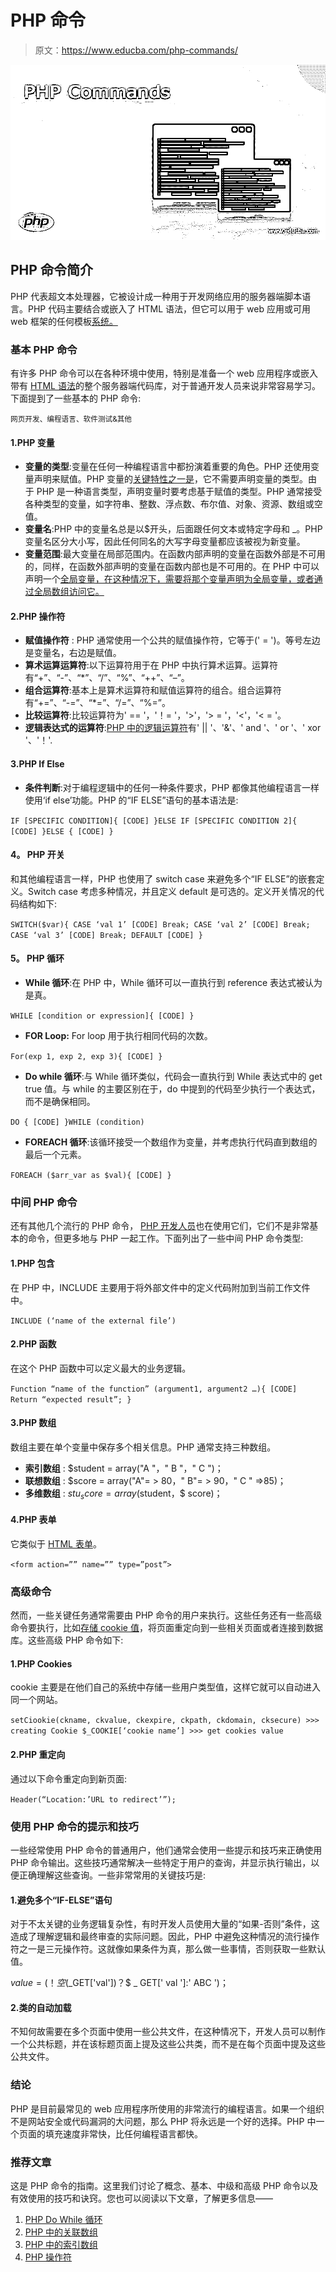 # PHP 命令

> 原文：<https://www.educba.com/php-commands/>

![PHP Commands](img/5f20835339ef09a422cc6ce8e1ac24de.png)



## PHP 命令简介

PHP 代表超文本处理器，它被设计成一种用于开发网络应用的服务器端脚本语言。PHP 代码主要结合或嵌入了 HTML 语法，但它可以用于 web 应用或可用 web 框架的任何模板[系统。](https://www.educba.com/how-to-build-web-applications-using-mongodb/)

### 基本 PHP 命令

有许多 PHP 命令可以在各种环境中使用，特别是准备一个 web 应用程序或嵌入带有 [HTML 语法](https://www.educba.com/career-in-html/)的整个服务器端代码库，对于普通开发人员来说非常容易学习。下面提到了一些基本的 PHP 命令:

<small>网页开发、编程语言、软件测试&其他</small>

#### 1.PHP 变量

*   **变量的类型**:变量在任何一种编程语言中都扮演着重要的角色。PHP 还使用变量声明来赋值。PHP 变量的[关键特性之一是](https://www.educba.com/core-php-interview-questions/)，它不需要声明变量的类型。由于 PHP 是一种语言类型，声明变量时要考虑基于赋值的类型。PHP 通常接受各种类型的变量，如字符串、整数、浮点数、布尔值、对象、资源、数组或空值。
*   **变量名**:PHP 中的变量名总是以$开头，后面跟任何文本或特定字母和 _。PHP 变量名区分大小写，因此任何同名的大写字母变量都应该被视为新变量。
*   **变量范围**:最大变量在局部范围内。在函数内部声明的变量在函数外部是不可用的，同样，在函数外部声明的变量在函数内部也是不可用的。在 PHP 中可以声明一个[全局变量，在这种情况下，需要将那个变量声明为全局变量，或者通过全局数组访问它。](https://www.educba.com/introduction-to-php/)

#### 2.PHP 操作符

*   **赋值操作符** : PHP 通常使用一个公共的赋值操作符，它等于(' = ')。等号左边是变量名，右边是赋值。
*   **算术运算运算符**:以下运算符用于在 PHP 中执行算术运算。运算符有“+”、“-”、“*”、“/”、“%”、“++”、“–”。
*   **组合运算符**:基本上是算术运算符和赋值运算符的组合。组合运算符有“+=”、“-=”、“*=”、“/=”、“%=”。
*   **比较运算符**:比较运算符为' == '，'！= '，'>'，'> = '，'<'，'< = '。
*   **逻辑表达式的运算符**:[PHP 中的逻辑运算符](https://www.educba.com/logical-operators-in-php/)有' || '、'&'、' and '、' or '、' xor '、'！'.

#### 3.PHP If Else

*   **条件判断**:对于编程逻辑中的任何一种条件要求，PHP 都像其他编程语言一样使用‘if else’功能。PHP 的“IF ELSE”语句的基本语法是:

`IF [SPECIFIC CONDITION]{
[CODE] }ELSE IF [SPECIFIC CONDITION 2]{
[CODE] }ELSE {
[CODE] }`

#### **4。** PHP 开关

和其他编程语言一样，PHP 也使用了 switch case 来避免多个“IF ELSE”的嵌套定义。Switch case 考虑多种情况，并且定义 default 是可选的。定义开关情况的代码结构如下:

`SWITCH($var){
CASE ‘val 1’
[CODE] Break;
CASE ‘val 2’
[CODE] Break;
CASE ‘val 3’
[CODE] Break;
DEFAULT
[CODE] }`

#### **5。** PHP 循环

*   **While 循环**:在 PHP 中，While 循环可以一直执行到 reference 表达式被认为是真。

`WHILE [condition or expression]{
[CODE] }`

*   **FOR Loop:** For loop 用于执行相同代码的次数。

`For(exp 1, exp 2, exp 3){
[CODE] }`

*   **Do while 循环**:与 While 循环类似，代码会一直执行到 While 表达式中的 get true 值。与 while 的主要区别在于，do 中提到的代码至少执行一个表达式，而不是确保相同。

`DO {
[CODE] }WHILE (condition)`

*   **FOREACH 循环**:该循环接受一个数组作为变量，并考虑执行代码直到数组的最后一个元素。

`FOREACH ($arr_var as $val){
[CODE] }`

### 中间 PHP 命令

还有其他几个流行的 PHP 命令， [PHP 开发人员](https://www.educba.com/php-alternatives/)也在使用它们，它们不是非常基本的命令，但更多地与 PHP 一起工作。下面列出了一些中间 PHP 命令类型:

#### 1.PHP 包含

在 PHP 中，INCLUDE 主要用于将外部文件中的定义代码附加到当前工作文件中。

`INCLUDE (‘name of the external file’)`

#### 2.PHP 函数

在这个 PHP 函数中可以定义最大的业务逻辑。

`Function “name of the function” (argument1, argument2 …){
[CODE] Return “expected result”;
}`

#### 3.PHP 数组

数组主要在单个变量中保存多个相关信息。PHP 通常支持三种数组。

*   **索引数组** : $student = array("A "，" B "，" C ")；
*   **联想数组** : $score = array("A"= > 80，" B"= > 90，" C " =>85)；
*   **多维数组** : $stu_score = array($student，$ score)；

#### 4.PHP 表单

它类似于 [HTML 表单](https://www.educba.com/html-form-elements/)。

`<form action=”” name=”” type=”post”>`

### 高级命令

然而，一些关键任务通常需要由 PHP 命令的用户来执行。这些任务还有一些高级命令要执行，比如[存储 cookie 值](https://www.educba.com/cookie-in-php/)，将页面重定向到一些相关页面或者连接到数据库。这些高级 PHP 命令如下:

#### 1.PHP Cookies

cookie 主要是在他们自己的系统中存储一些用户类型值，这样它就可以自动进入同一个网站。

`setCiookie(ckname, ckvalue, ckexpire, ckpath, ckdomain, cksecure) >>> creating Cookie
$_COOKIE[‘cookie name’] >>> get cookies value`

#### 2.PHP 重定向

通过以下命令重定向到新页面:

`Header(“Location:’URL to redirect’”);`

### 使用 PHP 命令的提示和技巧

一些经常使用 PHP 命令的普通用户，他们通常会使用一些提示和技巧来正确使用 PHP 命令输出。这些技巧通常解决一些特定于用户的查询，并显示执行输出，以便正确理解这些查询。一些非常常用的关键技巧是:

#### 1.避免多个“IF-ELSE”语句

对于不太关键的业务逻辑复杂性，有时开发人员使用大量的“如果-否则”条件，这造成了理解逻辑和最终审查的实际问题。因此，PHP 中避免这种情况的流行操作符之一是三元操作符。这就像如果条件为真，那么做一些事情，否则获取一些默认值。

$value =(！空($_GET['val'])？$ _ GET[' val ']:' ABC ')；

#### 2.类的自动加载

不知何故需要在多个页面中使用一些公共文件，在这种情况下，开发人员可以制作一个公共标题，并在该标题页面上提及这些公共类，而不是在每个页面中提及这些公共文件。

### 结论

PHP 是目前最常见的 web 应用程序所使用的非常流行的编程语言。如果一个组织不是网站安全或代码漏洞的大问题，那么 PHP 将永远是一个好的选择。PHP 中一个页面的填充速度非常快，比任何编程语言都快。

### 推荐文章

这是 PHP 命令的指南。这里我们讨论了概念、基本、中级和高级 PHP 命令以及有效使用的技巧和诀窍。您也可以阅读以下文章，了解更多信息——

1.  [PHP Do While 循环](https://www.educba.com/php-do-while-loop/)
2.  [PHP 中的关联数组](https://www.educba.com/associative-array-in-php/)
3.  [PHP 中的索引数组](https://www.educba.com/indexed-array-in-php/)
4.  [PHP 操作符](https://www.educba.com/php-operators/)





